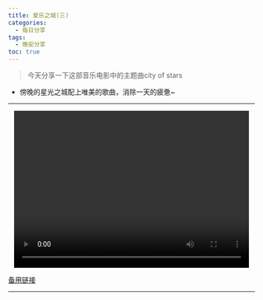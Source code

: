 ```yaml
---
title: 爱乐之城(三)
categories:
  - 每日分享
tags:
  - 晚安分享
toc: true 
---
```


> 今天分享一下这部音乐电影中的主题曲city of stars

*  傍晚的星光之城配上唯美的歌曲，消除一天的疲惫~

---

<p style="text-align:center">
   <video width="480" height="320" controls>
       <source src="/video/08.mp4">
   </video>
</p>
 <p><a href="/video/08.mp4">备用链接</a></p>
 
---
